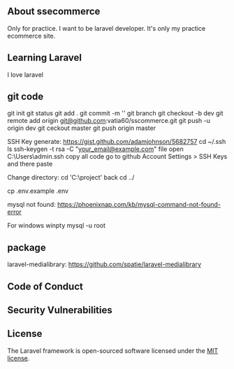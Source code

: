 ## About ssecommerce

Only for practice. I want to be laravel developer. It's only my practice ecommerce site.

## Learning Laravel

I love laravel

## git code
git init
git status
git add .
git commit -m ''
git branch
git checkout -b dev
git remote add origin git@github.com:vatia60/sscommerce.git
git push -u origin dev
git ceckout master
git push origin master



SSH Key generate:
https://gist.github.com/adamjohnson/5682757
cd ~/.ssh
ls
ssh-keygen -t rsa -C "your_email@example.com"
file open C:\Users\admin\.ssh copy all code
go to github Account Settings > SSH Keys and there paste



Change directory:
cd 'C:\project'
back cd ../

cp .env.example .env

mysql not found:
https://phoenixnap.com/kb/mysql-command-not-found-error

For windows
winpty mysql -u root


## package
laravel-medialibrary: https://github.com/spatie/laravel-medialibrary


## Code of Conduct



## Security Vulnerabilities



## License

The Laravel framework is open-sourced software licensed under the [MIT license](https://opensource.org/licenses/MIT).
